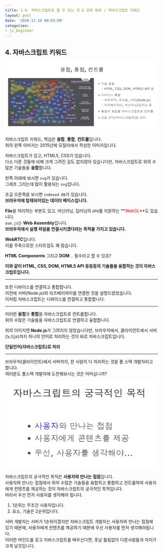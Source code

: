 ```yaml
---
title: 1-4. 자바스크립트로 할 수 있는 것 & 강좌 범위 / 자바스크립트 키워드
layout: post
date: '2020-11-10 00:03:00'
categories:
- js_beginner
---
```


## 4. 자바스크립트 키워드

![](/static/img/js1/image18.jpg)

자바스크립트 키워드, 핵심은 **융합**, **통합**, **컨트롤**입니다.  
위의 왼쪽 이미지는 2015년에 모질라에서 작성한 이미지입니다.  

자바스크립트가 있고, HTML5, CSS가 있습니다.  
다소 다른 것들에 비해 크게 그려진 감도 없지않아 있습니다만, 자바스크립트로 위의 수많은 기술들을 **융합**합니다.  

왼쪽 아래에 보시면 `svg`가 있습니다.  
그래프 그리는데 많이 활용되는 `svg`입니다.  

조금 오른쪽을 보시면 `indexed DB`가 있습니다.  
**브라우저에 탑재되어있는 데이터 베이스입니다.**  

**File**을 처리하는 부분도 있고, 머신러닝, 딥러닝의 `GPU`를 지원하는 **<span style="color:red">WebGL</span>**도 있습니다.  
`asm.js`는 **Web Assembly**입니다.  
**브라우저에서 실행 파일을 연결시키겠다라는 목적을 가지고 있습니다.**  

**WebRTC**입니다.  
이를 주축으로한 스타트업도 꽤 많습니다.  

**HTML Components** 그리고 **DOM** .. 필수라고 할 수 있죠?  

**이와 같이 HTML, CSS, DOM, HTML5 API 등등등의 기술들을 융합하는 것이 자바스크립트입니다.**  

---

또한 디바이스를 연결하고 통합합니다.  
이전에 서버(Node.js)와 라즈베리파이를 연결한 것을 설명드렸었습니다.  
이처럼 자바스크립트는 디바이스를 연결하고 통합합니다.

---

이러한 **융합**과 **통합**을 자바스크립트로 컨트롤합니다.  
위의 수많은 기술들을 자바스크립트로 연결하고 융합합니다.  

위의 이미지엔 **Node.js**가 그려지지 않았습니다만, 브라우저에서, 클라이언트에서 서버(노드js)까지 하나의 언어로 처리하는 것이 바로 자바스크립트입니다.  

**단일언어(자바스크립트)로 처리**

---

브라우저(클라이언트)에서 서버까지, 한 사람이 다 처리하는 것을 풀 스텍 개발자라고 합니다.  
여러분도 풀스택 개발자에 도전해보시는 것은 어떠십니까?  

![](/static/img/js1/image19.jpg)

자바스크립트의 궁극적인 목적은 **사용자와 만나는 접점**입니다.  
사용자와 만나는 접점에서 위의 수많은 기술들을 융합하고 통합하고 컨트롤하여 사용자에게 컨텐츠를 제공하는 것이 자바스크립트의 궁극적인 목적입니다.  
따라서 우선 먼저 사용자를 생각해야 됩니다.  

1. 1순위는 무조건 사용자입니다.
2. 요소, 기술은 2순위입니다.

서버 개발자는 서버가 1순위이겠지만 자바스크립트 개발자는 사용자와 만나는 접점에 있기 때문에, 사용자에게 컨텐츠를 제공하기 때문에 우선 사용자를 먼저 생각해야됩니다.  
이러한 마인드를 갖고 자바스크립트를 배우신다면, 훗날 틀림없이 다른사람들과 차이가 크게 날것입니다.  
